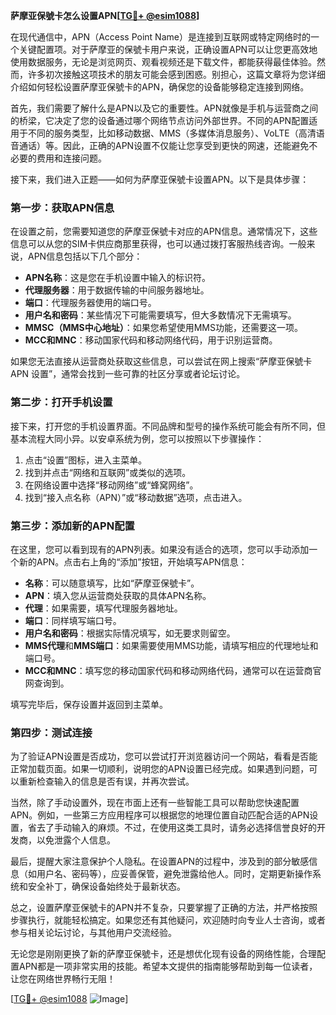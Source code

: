 **萨摩亚保號卡怎么设置APN[[TG💪+ @esim1088](https://t.me/s/esim1088)]**

在现代通信中，APN（Access Point Name）是连接到互联网或特定网络时的一个关键配置项。对于萨摩亚的保號卡用户来说，正确设置APN可以让您更高效地使用数据服务，无论是浏览网页、观看视频还是下载文件，都能获得最佳体验。然而，许多初次接触这项技术的朋友可能会感到困惑。别担心，这篇文章将为您详细介绍如何轻松设置萨摩亚保號卡的APN，确保您的设备能够稳定连接到网络。

首先，我们需要了解什么是APN以及它的重要性。APN就像是手机与运营商之间的桥梁，它决定了您的设备通过哪个网络节点访问外部世界。不同的APN配置适用于不同的服务类型，比如移动数据、MMS（多媒体消息服务）、VoLTE（高清语音通话）等。因此，正确的APN设置不仅能让您享受到更快的网速，还能避免不必要的费用和连接问题。

接下来，我们进入正题——如何为萨摩亚保號卡设置APN。以下是具体步骤：

### **第一步：获取APN信息**
在设置之前，您需要知道您的萨摩亚保號卡对应的APN信息。通常情况下，这些信息可以从您的SIM卡供应商那里获得，也可以通过拨打客服热线咨询。一般来说，APN信息包括以下几个部分：
- **APN名称**：这是您在手机设置中输入的标识符。
- **代理服务器**：用于数据传输的中间服务器地址。
- **端口**：代理服务器使用的端口号。
- **用户名和密码**：某些情况下可能需要填写，但大多数情况下无需填写。
- **MMSC（MMS中心地址）**：如果您希望使用MMS功能，还需要这一项。
- **MCC和MNC**：移动国家代码和移动网络代码，用于识别运营商。

如果您无法直接从运营商处获取这些信息，可以尝试在网上搜索“萨摩亚保號卡 APN 设置”，通常会找到一些可靠的社区分享或者论坛讨论。

### **第二步：打开手机设置**
接下来，打开您的手机设置界面。不同品牌和型号的操作系统可能会有所不同，但基本流程大同小异。以安卓系统为例，您可以按照以下步骤操作：
1. 点击“设置”图标，进入主菜单。
2. 找到并点击“网络和互联网”或类似的选项。
3. 在网络设置中选择“移动网络”或“蜂窝网络”。
4. 找到“接入点名称（APN）”或“移动数据”选项，点击进入。

### **第三步：添加新的APN配置**
在这里，您可以看到现有的APN列表。如果没有适合的选项，您可以手动添加一个新的APN。点击右上角的“添加”按钮，开始填写APN信息：
- **名称**：可以随意填写，比如“萨摩亚保號卡”。
- **APN**：填入您从运营商处获取的具体APN名称。
- **代理**：如果需要，填写代理服务器地址。
- **端口**：同样填写端口号。
- **用户名和密码**：根据实际情况填写，如无要求则留空。
- **MMS代理**和**MMS端口**：如果需要使用MMS功能，请填写相应的代理地址和端口号。
- **MCC和MNC**：填写您的移动国家代码和移动网络代码，通常可以在运营商官网查询到。

填写完毕后，保存设置并返回到主菜单。

### **第四步：测试连接**
为了验证APN设置是否成功，您可以尝试打开浏览器访问一个网站，看看是否能正常加载页面。如果一切顺利，说明您的APN设置已经完成。如果遇到问题，可以重新检查输入的信息是否有误，并再次尝试。

当然，除了手动设置外，现在市面上还有一些智能工具可以帮助您快速配置APN。例如，一些第三方应用程序可以根据您的地理位置自动匹配合适的APN设置，省去了手动输入的麻烦。不过，在使用这类工具时，请务必选择信誉良好的开发商，以免泄露个人信息。

最后，提醒大家注意保护个人隐私。在设置APN的过程中，涉及到的部分敏感信息（如用户名、密码等），应妥善保管，避免泄露给他人。同时，定期更新操作系统和安全补丁，确保设备始终处于最新状态。

总之，设置萨摩亚保號卡的APN并不复杂，只要掌握了正确的方法，并严格按照步骤执行，就能轻松搞定。如果您还有其他疑问，欢迎随时向专业人士咨询，或者参与相关论坛讨论，与其他用户交流经验。

无论您是刚刚更换了新的萨摩亚保號卡，还是想优化现有设备的网络性能，合理配置APN都是一项非常实用的技能。希望本文提供的指南能够帮助到每一位读者，让您在网络世界畅行无阻！

[[TG💪+ @esim1088](https://t.me/s/esim1088) ![Image](https://i.postimg.cc/4NQfJmqS/Snipaste-2025-05-13-00-14-12.png)]